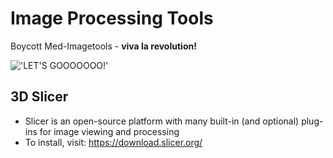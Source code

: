# Image Processing Tools

Boycott Med-Imagetools - **viva la revolution!**

!['LET'S GOOOOOOO!'](https://media1.tenor.com/m/aps3ea5zt1EAAAAd/viva-la-revolution.gif)


## 3D Slicer 
* Slicer is an open-source platform with many built-in (and optional) plug-ins for image viewing and processing
* To install, visit: <https://download.slicer.org/>